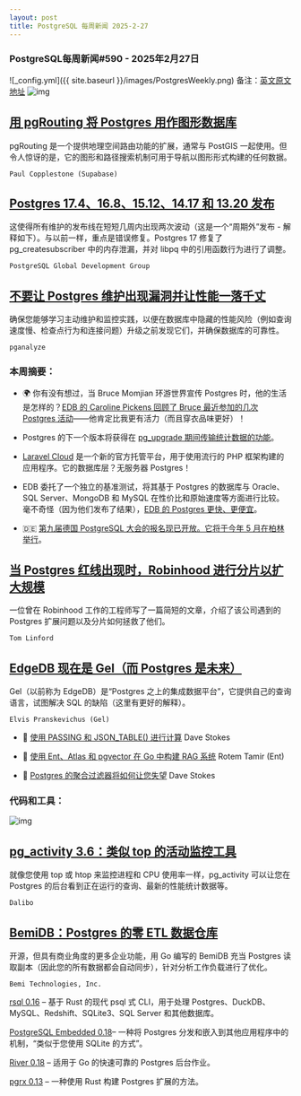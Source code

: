 ```yaml
---
layout: post
title: PostgreSQL 每周新闻 2025-2-27
---
```

### PostgreSQL每周新闻#590 - 2025年2月27日
![_config.yml]({{ site.baseurl }}/images/PostgresWeekly.png)
备注：[英文原文地址](https://postgresweekly.com/issues/590)
![img](https://res.cloudinary.com/cpress/image/upload/w_1280,e_sharpen:60,q_auto/w3pouwxokxckx0tukifx.jpg)
## [用 pgRouting 将 Postgres 用作图形数据库](https://postgresweekly.com/link/166212/web)
pgRouting 是一个提供地理空间路由功能的扩展，通常与 PostGIS 一起使用。但令人惊讶的是，它的图形和路径搜索机制可用于导航以图形形式构建的任何数据。

`Paul Copplestone (Supabase)`

## [Postgres 17.4、16.8、15.12、14.17 和 13.20 发布](https://postgresweekly.com/link/166214/web)
这使得所有维护的发布线在短短几周内出现两次波动（这是一个“周期外”发布 - 解释如下）。与以前一样，重点是错误修复。Postgres 17 修复了 pg_createsubscriber 中的内存泄漏，并对 libpq 中的引用函数行为进行了调整。


`PostgreSQL Global Development Group `
## [不要让 Postgres 维护出现漏洞并让性能一落千丈](https://postgresweekly.com/link/166211/web)
确保您能够学习主动维护和监控实践，以便在数据库中隐藏的性能风险（例如查询速度慢、检查点行为和连接问题）升级之前发现它们，并确保数据库的可靠性。


`pganalyze `

### 本周摘要：

* 🌍 你有没有想过，当 Bruce Momjian 环游世界宣传 Postgres 时，他的生活是怎样的？[EDB 的 Caroline Pickens 回顾了 Bruce 最近参加的几次 Postgres 活动](https://postgresweekly.com/link/166215/web)——他肯定比我更有活力（而且穿衣品味更好）！

* Postgres 的下一个版本将获得在 [pg_upgrade 期间传输统计数据的功能](https://postgresweekly.com/link/166216/web)。

* [Laravel Cloud](https://postgresweekly.com/link/166217/web) 是一个新的官方托管平台，用于使用流行的 PHP 框架构建的应用程序。它的数据库层？无服务器 Postgres！

* EDB 委托了一个独立的基准测试，将其基于 Postgres 的数据库与 Oracle、SQL Server、MongoDB 和 MySQL 在性价比和原始速度等方面进行比较。毫不奇怪（因为他们发布了结果），[EDB 的 Postgres 更快、更便宜](https://postgresweekly.com/link/166218/web)。

* 🇩🇪 [第九届德国 PostgreSQL 大会的报名现已开放。它将于今年 5 月在柏林举行](https://postgresweekly.com/link/166219/web)。


## [当 Postgres 红线出现时，Robinhood 进行分片以扩大规模](https://postgresweekly.com/link/166220/web)
一位曾在 Robinhood 工作的工程师写了一篇简短的文章，介绍了该公司遇到的 Postgres 扩展问题以及分片如何拯救了他们。


`Tom Linford`
## [EdgeDB 现在是 Gel（而 Postgres 是未来）](https://postgresweekly.com/link/166221/web)
Gel（以前称为 EdgeDB）是“Postgres 之上的集成数据平台”，它提供自己的查询语言，试图解决 SQL 的缺陷（这里有更好的解释）。


`Elvis Pranskevichus (Gel)`


* 📄 [使用 PASSING 和 JSON_TABLE() 进行计算](https://postgresweekly.com/link/166223/web) Dave Stokes

* 📄 [使用 Ent、Atlas 和 pgvector 在 Go 中构建 RAG 系统](https://postgresweekly.com/link/166224/web) Rotem Tamir (Ent)

* 📄 [Postgres 的聚合过滤器将如何让您失望](https://postgresweekly.com/link/166225/web) Dave Stokes

### 代码和工具：

![img](https://res.cloudinary.com/cpress/image/upload/w_1280,e_sharpen:60,q_auto/g3dqd4hiikvsvy8dyr9n.jpg)

## [pg_activity 3.6：类似 top 的活动监控工具](https://postgresweekly.com/link/166226/web)
就像您使用 top 或 htop 来监控进程和 CPU 使用率一样，pg_activity 可以让您在 Postgres 的后台看到正在运行的查询、最新的性能统计数据等。

`Dalibo`
## [BemiDB：Postgres 的零 ETL 数据仓库](https://postgresweekly.com/link/166227/web)
开源，但具有商业角度的更多企业功能，用 Go 编写的 BemiDB 充当 Postgres 读取副本（因此您的所有数据都会自动同步），针对分析工作负载进行了优化。

`Bemi Technologies, Inc.`


[rsql 0.16](https://postgresweekly.com/link/166229/web) – 基于 Rust 的现代 psql 式 CLI，用于处理 Postgres、DuckDB、MySQL、Redshift、SQLite3、SQL Server 和其他数据库。

[PostgreSQL Embedded 0.18](https://postgresweekly.com/link/166230/web)– 一种将 Postgres 分发和嵌入到其他应用程序中的机制，“类似于您使用 SQLite 的方式”。

[River 0.18](https://postgresweekly.com/link/166231/web) – 适用于 Go 的快速可靠的 Postgres 后台作业。

[pgrx 0.13](https://postgresweekly.com/link/166232/web) – 一种使用 Rust 构建 Postgres 扩展的方法。